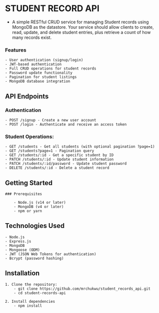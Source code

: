 # STUDENT RECORD API

- A simple RESTful CRUD service for managing Student records using MongoDB as the datastore. Your service should allow clients to create, read, update, and delete student entries, plus retrieve a count of how many records exist.

### Features
    - User authentication (signup/login)
    - JWT-based authentication
    - Full CRUD operations for student records
    - Password update functionality
    - Pagination for student listings
    - MongoDB database integration

## API Endpoints

### Authentication

    - POST /signup - Create a new user account
    - POST /login - Authenticate and receive an access token

### Student Operations:

    - GET /students - Get all students (with optional pagination ?page=1)
    - GET /students?page=1 - Pagination query
    - GET /students/:id - Get a specific student by ID
    - PATCH /students/:id - Update student information
    - PATCH /students/:id/password - Update student password
    - DELETE /students/:id - Delete a student record

## Getting Started

    ### Prerequisites

        - Node.js (v14 or later)
        - MongoDB (v4 or later)
        - npm or yarn    

## Technologies Used

    - Node.js
    - Express.js
    - MongoDB
    - Mongoose (ODM)
    - JWT (JSON Web Tokens for authentication)
    - Bcrypt (password hashing)

## Installation

    1. Clone the repository:
        - git clone https://github.com/mrchukwu/student_records_api.git
        - cd student-records-api
    
    2. Install dependencies
        - npm install

